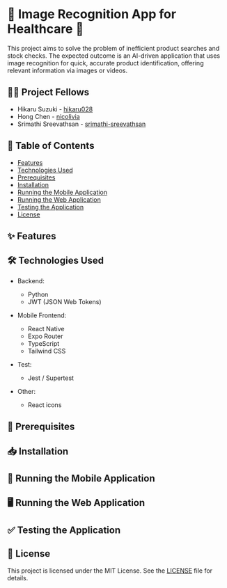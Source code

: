# 💊 Image Recognition App for Healthcare 💊

This project aims to solve the problem of inefficient product searches and stock checks. The expected outcome is an AI-driven application that uses image recognition for quick, accurate product identification, offering relevant information via images or videos.

## 👨‍💻 Project Fellows

- Hikaru Suzuki - [hikaru028](https://github.com/hikaru028) 
- Hong Chen - [nicolivia](https://github.com/nicolivia) 
- Srimathi Sreevathsan - [srimathi-sreevathsan](https://github.com/srimathi-sreevathsan)

## 📜 Table of Contents

- [Features](#features)
- [Technologies Used](#technologies-used)
- [Prerequisites](#prerequisites)
- [Installation](#installation)
- [Running the Mobile Application](#running-the-mobile-application)
- [Running the Web Application](#running-the-web-application)
- [Testing the Application](#testing-the-application)
- [License](#license)

## ✨ Features


## 🛠️ Technologies Used

- Backend:
  - Python
  - JWT (JSON Web Tokens)

- Mobile Frontend:
  - React Native
  - Expo Router
  - TypeScript
  - Tailwind CSS

- Test:
  - Jest / Supertest

- Other:
  - React icons

## 🔰 Prerequisites


## 📥 Installation


## 📱 Running the Mobile Application


## 🖥️ Running the Web Application


## ✅ Testing the Application


## 📝 License

This project is licensed under the MIT License. See the [LICENSE]([https://github.com/hikaru028/Twitter-Clone/edit/main/README.md](https://github.com/CS778-S2-2024-Organisational-Resilience/image-recognition-app/edit/main/README.md)) file for details.
